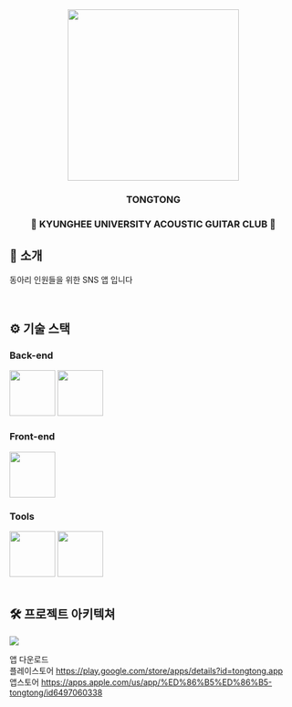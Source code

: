 <div align="center">

<!-- logo -->
<img src="https://github.com/user-attachments/assets/f9eeeae5-579c-4f88-bfce-df809651a72d" width="300"/>

### TONGTONG
### 🎸 KYUNGHEE UNIVERSITY ACOUSTIC GUITAR CLUB 🎸

</div> 

## 📝 소개
동아리 인원들을 위한 SNS 앱 입니다   

<br />

## ⚙ 기술 스택

### Back-end
<div>
<img src="https://github.com/user-attachments/assets/dfa1e336-1ea6-4ab4-a923-1fcce0a6959d" width="80">
<img src="https://github.com/user-attachments/assets/57ea8080-2bd2-4fde-9687-c9fbf9b7ab51" width="80">
</div>

### Front-end
<div>
<img src="https://github.com/user-attachments/assets/88fdb782-c5b5-470e-8069-16333af6fd68" width="80">
</div>

### Tools
<div>
<img src="https://github.com/user-attachments/assets/2a8f4848-0134-495c-b530-c7da2db970ae" width="80">
<img src="https://github.com/user-attachments/assets/42c1e8b3-4471-40dc-abce-c525d6693adb" width="80">
</div>

<br />

## 🛠️ 프로젝트 아키텍쳐
<img src="https://github.com/user-attachments/assets/5df8b251-1d5e-40c5-9558-4fb8c15a9928">
<br />

앱 다운로드<br>
플레이스토어 <https://play.google.com/store/apps/details?id=tongtong.app> <br>
앱스토어 <https://apps.apple.com/us/app/%ED%86%B5%ED%86%B5-tongtong/id6497060338>